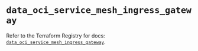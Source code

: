 # `data_oci_service_mesh_ingress_gateway`

Refer to the Terraform Registry for docs: [`data_oci_service_mesh_ingress_gateway`](https://registry.terraform.io/providers/oracle/oci/6.18.0/docs/data-sources/service_mesh_ingress_gateway).
